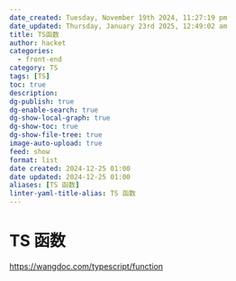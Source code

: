 ```yaml
---
date_created: Tuesday, November 19th 2024, 11:27:19 pm
date_updated: Thursday, January 23rd 2025, 12:49:02 am
title: TS函数
author: hacket
categories:
  - front-end
category: TS
tags: [TS]
toc: true
description: 
dg-publish: true
dg-enable-search: true
dg-show-local-graph: true
dg-show-toc: true
dg-show-file-tree: true
image-auto-upload: true
feed: show
format: list
date created: 2024-12-25 01:00
date updated: 2024-12-25 01:00
aliases: [TS 函数]
linter-yaml-title-alias: TS 函数
---
```


# TS 函数

<https://wangdoc.com/typescript/function>
